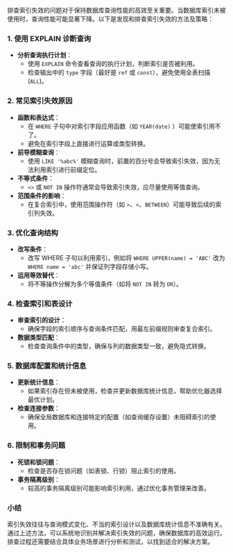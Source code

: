 排查索引失效的问题对于保持数据库查询性能的高效至关重要。当数据库索引未被使用时，查询性能可能显著下降。以下是发现和排查索引失效的方法及策略：

### 1. 使用 EXPLAIN 诊断查询

+ **分析查询执行计划**：
  + 使用 `EXPLAIN` 命令查看查询的执行计划，判断索引是否被利用。
  + 检查输出中的 `type` 字段（最好是 `ref` 或 `const`），避免使用全表扫描 (`ALL`)。

### 2. 常见索引失效原因

+ **函数和表达式**：
  + 在 `WHERE` 子句中对索引字段应用函数（如 `YEAR(date)` ）可能使索引用不了。
  + 避免在索引字段上直接进行运算或类型转换。
+ **前导模糊查询**：
  + 使用 `LIKE '%abc%'` 模糊查询时，前置的百分号会导致索引失效，因为无法利用索引进行前缀定位。
+ **不等式条件**：
  + `<>` 或 `NOT IN` 操作符通常会导致索引失效，应尽量使用等值查询。
+ **范围条件的影响**：
  + 在复合索引中，使用范围操作符（如 `>`、`<`、`BETWEEN`）可能导致后续的索引列失效。

### 3. 优化查询结构

+ **改写条件**：
  + 改写 WHERE 子句以利用索引，例如将 `WHERE UPPER(name) = 'ABC'` 改为 `WHERE name = 'abc'` 并保证列字段存储小写。
+ **运用等效替代**：
  + 将不等操作分解为多个等值条件（如将 `NOT IN` 转为 `OR`）。

### 4. 检查索引和表设计

+ **审查索引的设计**：
  + 确保字段的索引顺序与查询条件匹配，用最左前缀规则审查复合索引。
+ **数据类型匹配**：
  + 检查查询条件中的类型，确保与列的数据类型一致，避免隐式转换。

### 5. 数据库配置和统计信息

+ **更新统计信息**：
  + 如果索引存在但未被使用，检查并更新数据库统计信息，帮助优化器选择最优计划。
+ **检查连接参数**：
  + 确保全局数据库和连接特定的配置（如查询缓存设置）未阻碍索引的使用。

### 6. 限制和事务问题

+ **死锁和锁问题**：
  + 检查是否存在锁问题（如表锁、行锁）阻止索引的使用。
+ **事务隔离级别**：
  + 较高的事务隔离级别可能影响索引利用，通过优化事务管理来改善。

### 小结

索引失效往往与查询模式变化、不当的索引设计以及数据库统计信息不准确有关。通过上述方法，可以系统地识别并解决索引失效的问题，确保数据库的高效运行。排查过程还需要结合具体业务场景进行分析和测试，以找到适合的解决方案。
